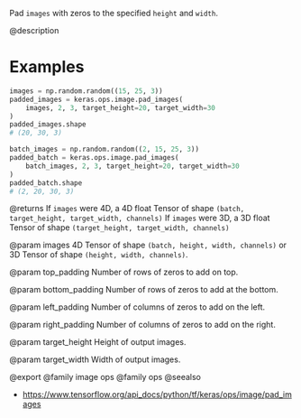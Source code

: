 Pad `images` with zeros to the specified `height` and `width`.

@description

# Examples
```python
images = np.random.random((15, 25, 3))
padded_images = keras.ops.image.pad_images(
    images, 2, 3, target_height=20, target_width=30
)
padded_images.shape
# (20, 30, 3)
```

```python
batch_images = np.random.random((2, 15, 25, 3))
padded_batch = keras.ops.image.pad_images(
    batch_images, 2, 3, target_height=20, target_width=30
)
padded_batch.shape
# (2, 20, 30, 3)
```

@returns
If `images` were 4D, a 4D float Tensor of shape
    `(batch, target_height, target_width, channels)`
If `images` were 3D, a 3D float Tensor of shape
    `(target_height, target_width, channels)`

@param images
4D Tensor of shape `(batch, height, width, channels)` or 3D
Tensor of shape `(height, width, channels)`.

@param top_padding
Number of rows of zeros to add on top.

@param bottom_padding
Number of rows of zeros to add at the bottom.

@param left_padding
Number of columns of zeros to add on the left.

@param right_padding
Number of columns of zeros to add on the right.

@param target_height
Height of output images.

@param target_width
Width of output images.

@export
@family image ops
@family ops
@seealso
+ <https://www.tensorflow.org/api_docs/python/tf/keras/ops/image/pad_images>
